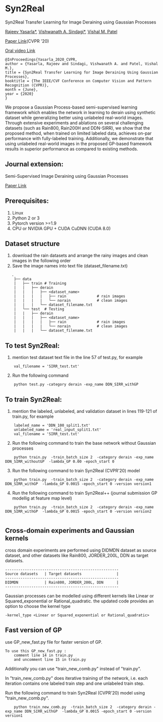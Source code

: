 # Syn2Real 
Syn2Real Transfer Learning for Image Deraining using Gaussian Processes

[Rajeev Yasarla*](https://sites.google.com/view/rajeevyasarla/home), [Vishwanath A. Sindagi*](https://www.vishwanathsindagi.com/), [Vishal M. Patel](https://engineering.jhu.edu/ece/faculty/vishal-m-patel/)

[Paper Link](http://openaccess.thecvf.com/content_CVPR_2020/papers/Yasarla_Syn2Real_Transfer_Learning_for_Image_Deraining_Using_Gaussian_Processes_CVPR_2020_paper.pdf)(CVPR '20)

[Oral video Link](https://www.youtube.com/watch?v=iYuv4Cqgq4k)

    @InProceedings{Yasarla_2020_CVPR,
    author = {Yasarla, Rajeev and Sindagi, Vishwanath A. and Patel, Vishal M.},
    title = {Syn2Real Transfer Learning for Image Deraining Using Gaussian Processes},
    booktitle = {The IEEE/CVF Conference on Computer Vision and Pattern Recognition (CVPR)},
    month = {June},
    year = {2020}
    }
We propose a Gaussian Process-based semi-supervised learning framework which enables the network in learning to derain using synthetic dataset while generalizing better using  unlabeled real-world images. Through extensive experiments and ablations on several challenging datasets (such as Rain800, Rain200H and DDN-SIRR), we show that the proposed method, when trained on limited labeled data, achieves on-par performance with fully-labeled training. Additionally, we demonstrate that using unlabeled real-world images in the proposed GP-based framework results in superior performance as compared to existing methods.

## Journal extension:
Semi-Supervised Image Deraining using Gaussian Processes

[Paper Link](https://arxiv.org/pdf/2009.13075.pdf)

## Prerequisites:
1. Linux
2. Python 2 or 3
3. Pytorch version >=1.9
4. CPU or NVIDIA GPU + CUDA CuDNN (CUDA 8.0)

## Dataset structure
1. download the rain datasets and arrange the rainy images and clean images in the following order
2. Save the image names into text file (dataset_filename.txt)
```
   .
    ├── data 
    |   ├── train # Training  
    |   |   ├── derain        
    |   |   |   ├── <dataset_name>   
    |   |   |   |   ├── rain              # rain images 
    |   |   |   |   └── norain            # clean images
    |   |   |   └── dataset_filename.txt
    |   └── test  # Testing
    |   |   ├── derain         
    |   |   |   ├── <dataset_name>          
    |   |   |   |   ├── rain              # rain images 
    |   |   |   |   └── norain            # clean images
    |   |   |   └── dataset_filename.txt
```

## To test Syn2Real:
1. mention test dataset text file in the line 57 of test.py, for example
```    
    val_filename = 'SIRR_test.txt'
```
2. Run the following command
```   
    python test.py -category derain -exp_name DDN_SIRR_withGP
```
## To train Syn2Real:
1. mention the labeled, unlabeled, and validation dataset in lines 119-121 of train.py, for example
```
    labeled_name = 'DDN_100_split1.txt'
    unlabeled_name = 'real_input_split1.txt'
    val_filename = 'SIRR_test.txt'
``` 
2. Run the following command to train the base network without Gaussian processes
```
    python train.py  -train_batch_size 2  -category derain -exp_name DDN_SIRR_withoutGP  -lambda_GP 0.00 -epoch_start 0
```
3. Run the following command to train Syn2Real (CVPR'20) model 
```
    python train.py  -train_batch_size 2  -category derain -exp_name DDN_SIRR_withGP  -lambda_GP 0.0015 -epoch_start 0 -version version1
```
4. Run the following command to train Syn2Real++ (journal submission GP modellig at feature map level) 
```
    python train.py  -train_batch_size 2  -category derain -exp_name DDN_SIRR_withGP  -lambda_GP 0.0015 -epoch_start 0 -version version2
    
```
## Cross-domain experiments and Gaussian kernels
cross domain experiments are performed using DIDMDN dataset as source dataset, and other datasets like Rain800, JORDER_200L, DDN as target datasets.
```
----------------------------------------------------
Source datasets   | Target datasets                | 
----------------------------------------------------
DIDMDN            | Rain800, JORDER_200L, DDN      |
----------------------------------------------------
```
Gaussian processes can be modelled using different kernels like Linear or Squared_exponential or Rational_quadratic. the updated code provides an option to choose the kernel type
```
-kernel_type <Linear or Squared_exponential or Rational_quadratic>
```
## Fast version of GP

use GP_new_fast.py file for faster version of GP.
```
To use this GP_new_fast.py :
    comment line 14 in train.py
    and uncomment line 15 in train.py
```
Additionally you can use "train_new_comb.py" instead of "train.py". 

In "train_new_comb.py" does iterative training of the network, i.e. each iteration contains one labeled train step and one unlabeled train step.

Run the following command to train Syn2Real (CVPR'20) model using  "train_new_comb.py". 
```
    python train_new_comb.py  -train_batch_size 2  -category derain -exp_name DDN_SIRR_withGP  -lambda_GP 0.0015 -epoch_start 0 -version version1
```

